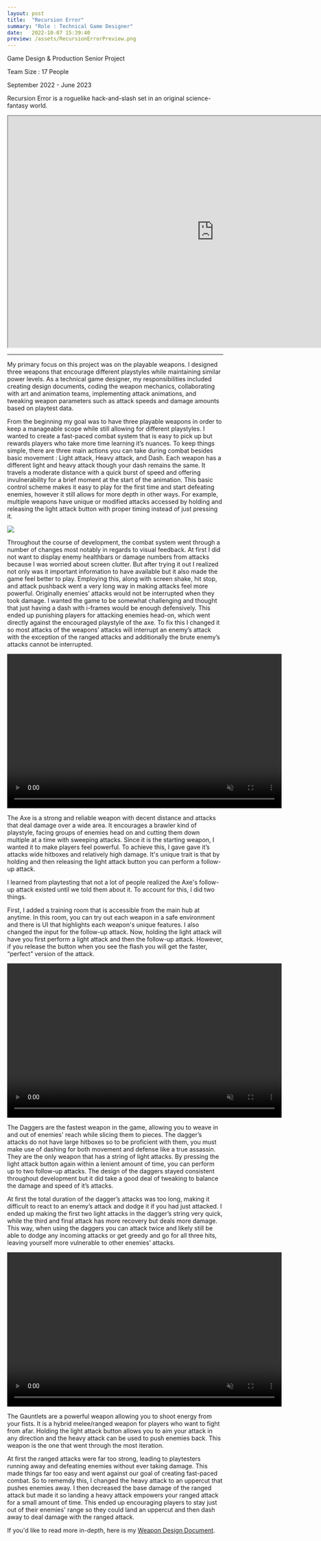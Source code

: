 ```yaml
---
layout: post
title:  "Recursion Error"
summary: "Role : Technical Game Designer"
date:   2022-10-07 15:39:40
preview: /assets/RecursionErrorPreview.png
---
```

Game Design & Production Senior Project

Team Size : 17 People

September 2022 - June 2023

Recursion Error is a roguelike hack-and-slash set in an original science-fantasy world.

<iframe src="https://drive.google.com/file/d/1238jQUSVZXf9TBhuJ_e1uNQS4HfJS5Sp/preview" width="960" height="540" allow="autoplay" allowfullscreen="allowfullscreen" poster="/assets/RecursionErrorWallpaper"></iframe>

______________________________________________________________________________________________________________________________________________________________________________________________________________________________

My primary focus on this project was on the playable weapons. I designed three weapons that encourage different playstyles while maintaining similar power levels. As a technical game designer, my responsibilities included creating design documents, coding the weapon mechanics, collaborating with art and animation teams, implementing attack animations, and tweaking weapon parameters such as attack speeds and damage amounts based on playtest data.   

From the beginning my goal was to have three playable weapons in order to keep a manageable scope while still allowing for different playstyles. I wanted to create a fast-paced combat system that is easy to pick up but rewards players who take more time learning it’s nuances. To keep things simple, there are three main actions you can take during combat besides basic movement : Light attack, Heavy attack, and Dash. Each weapon has a different light and heavy attack though your dash remains the same. It travels a moderate distance with a quick burst of speed and offering invulnerability for a brief moment at the start of the animation. This basic control scheme makes it easy to play for the first time and start defeating enemies, however it still allows for more depth in other ways. For example, multiple weapons have unique or modified attacks accessed by holding and releasing the light attack button with proper timing instead of just pressing it.
<br>

<img src="/assets/RecursionErrorGifs/VisualFeedback.gif">

Throughout the course of development, the combat system went through a number of changes most notably in regards to visual feedback. At first I did not want to display enemy healthbars or damage numbers from attacks because I was worried about screen clutter. But after trying it out I realized not only was it important information to have available but it also made the game feel better to play. Employing this, along with screen shake, hit stop, and attack pushback went a very long way in making attacks feel more powerful. Originally enemies’ attacks would not be interrupted when they took damage. I wanted the game to be somewhat challenging and thought that just having a dash with i-frames would be enough defensively. This ended up punishing players for attacking enemies head-on, which went directly against the encouraged playstyle of the axe. To fix this I changed it so most attacks of the weapons’ attacks will interrupt an enemy’s attack with the exception of the ranged attacks and additionally the brute enemy’s attacks cannot be interrupted. 
<br>

<video width="640" height="360" autoplay muted loop>
  <source src="/assets/RecursionErrorVideos/RecursionError_Axe.mp4" type="video/mp4">
</video>

The Axe is a strong and reliable weapon with decent distance and attacks that deal damage over a wide area. It encourages a brawler kind of playstyle, facing groups of enemies head on and cutting them down multiple at a time with sweeping attacks. Since it is the starting weapon, I wanted it to make players feel powerful. To achieve this, I gave gave it’s attacks wide hitboxes and relatively high damage. It's unique trait is that by holding and then releasing the light attack button you can perform a follow-up attack. 

I learned from playtesting that not a lot of people realized the Axe's follow-up attack existed until we told them about it. To account for this, I did two things. 

First, I added a training room that is accessible from the main hub at anytime. In this room, you can try out each weapon in a safe environment and there is UI that highlights each weapon's unique features. I also changed the input for the follow-up attack. Now, holding the light attack will have you first perform a light attack and then the follow-up attack. However, if you release the button when you see the flash you will get the faster, “perfect” version of the attack.
<br>

<video width="640" height="360" autoplay muted loop>
  <source src="/assets/RecursionErrorVideos/RecursionError_Daggers.mp4" type="video/mp4">
</video>

The Daggers are the fastest weapon in the game, allowing you to weave in and out of enemies' reach while slicing them to pieces. The dagger’s attacks do not have large hitboxes so to be proficient with them, you must make use of dashing for both movement and defense like a true assassin. They are the only weapon that has a string of light attacks. By pressing the light attack button again within a lenient amount of time, you can perform up to two follow-up attacks. The design of the daggers stayed consistent throughout development but it did take a good deal of tweaking to balance the damage and speed of it’s attacks. 

At first the total duration of the dagger’s attacks was too long, making it difficult to react to an enemy’s attack and dodge it if you had just attacked. I ended up making the first two light attacks in the dagger’s string very quick, while the third and final attack has more recovery but deals more damage. This way, when using the daggers you can attack twice and likely still be able to dodge any incoming attacks or get greedy and go for all three hits, leaving yourself more vulnerable to other enemies’ attacks.
<br>

<video width="640" height="360" autoplay muted loop>
  <source src="/assets/RecursionErrorVideos/RecursionError_Gauntlets.mp4" type="video/mp4">
</video>

The Gauntlets are a powerful weapon allowing you to shoot energy from your fists. It is a hybrid melee/ranged weapon for players who want to fight from afar. Holding the light attack button allows you to aim your attack in any direction and the heavy attack can be used to push enemies back. This weapon is the one that went through the most iteration. 

At first the ranged attacks were far too strong, leading to playtesters running away and defeating enemies without ever taking damage. This made things far too easy and went against our goal of creating fast-paced combat. So to rememdy this, I changed the heavy attack to an uppercut that pushes enemies away. I then decreased the base damage of the ranged attack but made it so landing a heavy attack empowers your ranged attack for a small amount of time. This ended up encouraging players to stay just out of their enemies' range so they could land an uppercut and then dash away to deal damage with the ranged attack.

If you'd like to read more in-depth, here is my <a href="https://docs.google.com/document/d/1bT9IFHqPR0wT22lfVg5XTb69fw_1GM0wqV9EgFpAeLM/edit?usp=sharing"> Weapon Design Document</a>.
